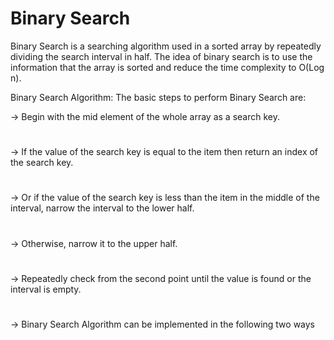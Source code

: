 # Binary Search
Binary Search is a searching algorithm used in a sorted array by repeatedly dividing the search interval in half.
The idea of binary search is to use the information that the array is sorted and reduce the time complexity to O(Log n).

Binary Search Algorithm: The basic steps to perform Binary Search are:

-> Begin with the mid element of the whole array as a search key.
#
-> If the value of the search key is equal to the item then return an index of the search key.
#
-> Or if the value of the search key is less than the item in the middle of the interval, narrow the interval to the lower half.
#
-> Otherwise, narrow it to the upper half.
#
-> Repeatedly check from the second point until the value is found or the interval is empty.
#
-> Binary Search Algorithm can be implemented in the following two ways
